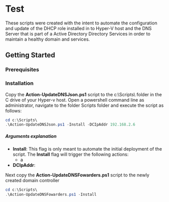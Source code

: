 # Test
These scripts were created with the intent to automate the configuration and update of the DHCP role installed in to Hyper-V host and the DNS Server that is part of a Active Directory Directory Services in order to maintain a healthy domain and services.

## Getting Started

### Prerequisites

### Installation

Copy the <b>Action-UpdateDNSJson.ps1</b> script to the c:\Scripts\ folder in the C drive of your Hyper-v host. Open a powershell command line as administrator, navigate to the folder Scripts folder and execute the script as follows:
```powershell
cd c:\Scripts\
.\Action-UpdateDNSJson.ps1 -Install -DCIpAddr 192.168.2.6
```
##### Arguments explanation
- <b>Install</b>: This flag is only meant to automate the initial deployment of the script. The <b>Install</b> flag will trigger the following actions:
  - a 
- <b>DCIpAddr</b>:

Next copy the <b>Action-UpdateDNSFowarders.ps1</b> script to the newly created domain controller
```powershell
cd c:\Scripts\
.\Action-UpdateDNSFowarders.ps1 -Install
```
